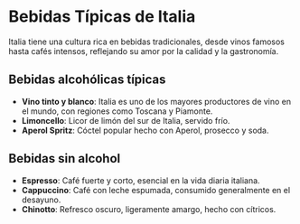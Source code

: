 # Bebidas Típicas de Italia

Italia tiene una cultura rica en bebidas tradicionales, desde vinos famosos hasta cafés intensos, reflejando su amor por la calidad y la gastronomía.

## Bebidas alcohólicas típicas

- **Vino tinto y blanco**: Italia es uno de los mayores productores de vino en el mundo, con regiones como Toscana y Piamonte.
- **Limoncello**: Licor de limón del sur de Italia, servido frío.
- **Aperol Spritz**: Cóctel popular hecho con Aperol, prosecco y soda.

## Bebidas sin alcohol

- **Espresso**: Café fuerte y corto, esencial en la vida diaria italiana.
- **Cappuccino**: Café con leche espumada, consumido generalmente en el desayuno.
- **Chinotto**: Refresco oscuro, ligeramente amargo, hecho con cítricos.
